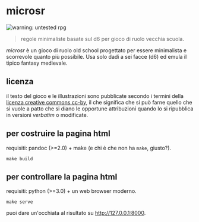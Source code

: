 # microsr

![warning: untested rpg](https://img.shields.io/badge/rpg-untested-red.svg)

> regole minimaliste basate sul d6 per gioco di ruolo vecchia scuola.

*microsr* è un gioco di ruolo old school progettato per essere minimalista e scorrevole quanto più possibile. Usa solo dadi a sei facce (d6) ed emula il tipico fantasy medievale.

## licenza

il testo del gioco e le illustrazioni sono pubblicate secondo i termini della [licenza creative commons cc-by](https://creativecommons.org/licenses/by/4.0/), il che significa che si può farne quello che si vuole a patto che si diano le opportune attribuzioni quando lo si ripubblica in versioni *verbatim* o modificate.

## per costruire la pagina html

requisiti: pandoc (>=2.0) + make (e chi è che non ha `make`, giusto?).

    make build

## per controllare la pagina html

requisiti: python (>=3.0) + un web browser moderno.

    make serve

puoi dare un'occhiata al risultato su <http://127.0.0.1:8000>.
